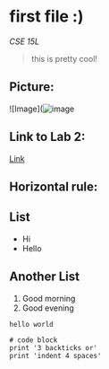 # **first file :)**
*CSE 15L*
> this is pretty cool!
## Picture:
![Image](![image](https://user-images.githubusercontent.com/97643006/149245080-0949f411-c92f-4106-b1cf-32f3d9982bea.png)
## Link to Lab 2:
[Link](https://ucsd-cse15l-w22.github.io/week/week2/#motivation)

Horizontal rule:
---

## List
* Hi
* Hello

## Another List
1. Good morning
2. Good evening

`hello world`

```
# code block
print '3 backticks or'
print 'indent 4 spaces'
```
